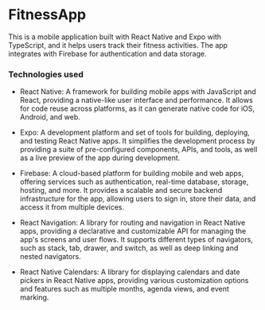 # FitnessApp

This is a mobile application built with React Native and Expo with TypeScript, and it helps users track their fitness activities. The app integrates with Firebase for authentication and data storage.

### Technologies used

- React Native: A framework for building mobile apps with JavaScript and React, providing a native-like user interface and performance. It allows for code reuse across platforms, as it can generate native code for iOS, Android, and web.

- Expo: A development platform and set of tools for building, deploying, and testing React Native apps. It simplifies the development process by providing a suite of pre-configured components, APIs, and tools, as well as a live preview of the app during development.

- Firebase: A cloud-based platform for building mobile and web apps, offering services such as authentication, real-time database, storage, hosting, and more. It provides a scalable and secure backend infrastructure for the app, allowing users to sign in, store their data, and access it from multiple devices.

- React Navigation: A library for routing and navigation in React Native apps, providing a declarative and customizable API for managing the app's screens and user flows. It supports different types of navigators, such as stack, tab, drawer, and switch, as well as deep linking and nested navigators.

- React Native Calendars: A library for displaying calendars and date pickers in React Native apps, providing various customization options and features such as multiple months, agenda views, and event marking.
